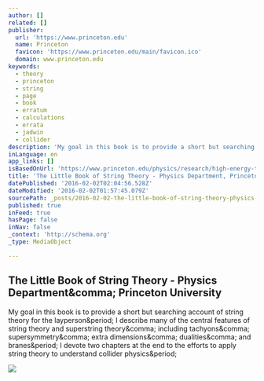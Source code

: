 ```yaml
---
author: []
related: []
publisher:
  url: 'https://www.princeton.edu'
  name: Princeton
  favicon: 'https://www.princeton.edu/main/favicon.ico'
  domain: www.princeton.edu
keywords:
  - theory
  - princeton
  - string
  - page
  - book
  - erratum
  - calculations
  - errata
  - jadwin
  - collider
description: 'My goal in this book is to provide a short but searching account of string theory for the layperson. I describe many of the central features of string theory and superstring theory, including tachyons, supersymmetry, extra dimensions, dualities, and branes. I devote two chapters at the end to the efforts to apply string theory to understand collider physics.'
inLanguage: en
app_links: []
isBasedOnUrl: 'https://www.princeton.edu/physics/research/high-energy-theory/gubser-group/outreach/the-little-book-of-string/'
title: 'The Little Book of String Theory - Physics Department, Princeton University'
datePublished: '2016-02-02T02:04:56.528Z'
dateModified: '2016-02-02T01:57:45.079Z'
sourcePath: _posts/2016-02-02-the-little-book-of-string-theory-physics-department-princ.md
published: true
inFeed: true
hasPage: false
inNav: false
_context: 'http://schema.org'
_type: MediaObject

---
```

<article style=""><h1>The Little Book of String Theory - Physics Department&amp;comma; Princeton University</h1><p>My goal in this book is to provide a short but searching account of string theory for the layperson&amp;period; I describe many of the central features of string theory and superstring theory&amp;comma; including tachyons&amp;comma; supersymmetry&amp;comma; extra dimensions&amp;comma; dualities&amp;comma; and branes&amp;period; I devote two chapters at the end to the efforts to apply string theory to understand collider physics&amp;period;</p><img src="https://www.princeton.edu/physics/research/high-energy-theory/gubser-group/outreach/the-little-book-of-string/lbstCover.gif" /></article>